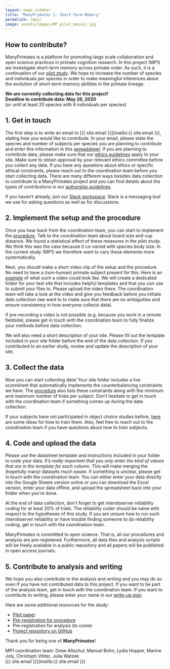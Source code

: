 ```yaml
---
layout: page_sidebar
title: "ManyPrimates 1: Short-Term Memory"
permalink: /mp1/
image: assets/images/MP pilot_mosaic.jpg
---
```


<!-- from google doc as of 5/20/19 5.51pm -->

## How to contribute?

ManyPrimates is a platform for promoting large scale collaboration and open science practices in primate cognition research. In this project (MP1) we investigate short-term memory across primate order. As such, it is a continuation of our [pilot study](/pilot "pilot study"). We hope to increase the number of species and individuals per species in order to make meaningful inferences about the evolution of short-term memory abilities in the primate lineage.

<div class="box">
    <p><strong>We are currently collecting data for this project!<br/>
    Deadline to contribute data: May 26, 2020</strong><br/>
    (or until at least 20 species with 8 individuals per species)</p>
</div>

## 1. Get in touch

The first step is to write an email to [{{ site.email }}](mailto:{{ site.email }}), stating how you would like to contribute. In your email, please state the species and number of subjects per species you are planning to contribute and enter this information in this [spreadsheet](https://docs.google.com/spreadsheets/d/1pbE9L5VervPXBS-pp7Ako9fNRw3FznKbL9xj0eP-v0Y/edit#gid=0). If you are planning to contribute data, please make sure that our [ethics guidelines](/ethics) apply to your site. Make sure to obtain approval by your relevant ethics committee before you collect any data. If you have any questions about ethics or specific ethical constraints, please reach out to the coordination team before you start collecting data. There are many different ways besides data collection to contribute to a ManyPrimates project and you can find details about the types of contributions in our [authorship guidelines](/authorship). 

If you haven’t already, join our [Slack workspace](https://join.slack.com/t/manyprimates/shared_invite/enQtNDM1MzE3MjM1OTExLTI1NjFmNWFkNThmOTdhZjFhZWQ2ZGY3ZmQ4ODE3OWYyZmZlMzIyNjliNDg2OWI4NzQwYzM3NDEwNzkyNTk1Yzg). Slack is a messaging tool we use for asking questions as well as for discussions. 

## 2. Implement the setup and the procedure

Once you hear back from the coordination team, you can start to implement the [procedure](https://docs.google.com/document/d/1NkWf4t6wvTH_ZbEQ6E0XJZLK7UNR-_rtjNvRROfbhkA/edit). Talk to the coordination team about board size and cup distance. We found a statistical effect of these measures in the pilot study. We think this was the case because it co-varied with species body size. In the current study (MP1) we therefore want to vary these elements more systematically. 

Next, you should make a short video clip of the setup and the procedure. No need to have a (non-human) primate subject present for this. Here is an [example](https://drive.google.com/open?id=1M1R5mOEUstVEAYTOrz0sDXAkQ-RpGn7T) of what such a video could look like. We will create a dedicated folder for your test site that includes helpful templates and that you can use to submit your files to. Please upload the video there. The coordination team will take a look at the video and give you feedback before you initiate data collection (we want to to make sure that there are no ambiguities and ensure consistency in how everyone collects data). 

If pre-recording a video is not possible (e.g. because you work in a remote fieldsite), please get in touch with the coordination team to fully finalize your methods before data collection.

We will also need a short description of your site. Please fill out the template included in your site folder before the end of the data collection. If you contributed to an earlier study, review and update the description of your site.

## 3. Collect the data 

Now you can start collecting data! Your site folder includes a live scoresheet that automatically implements the counterbalancing constraints we have. The [procedure](https://docs.google.com/document/d/1NkWf4t6wvTH_ZbEQ6E0XJZLK7UNR-_rtjNvRROfbhkA/edit) also lists these constraints along with the minimum and maximum number of trials per subject. Don’t hesitate to get in touch with the coordination team if something comes up during the data collection. 

If your subjects have not participated in object choice studies before, [here](https://docs.google.com/document/d/1wQiPVOhborAlrM6ucmO6W52EDIlR_kBideJ-uxBiGbU/edit) are some ideas for how to train them. Also, feel free to reach out to the coordination team if you have questions about how to train subjects. 

## 4. Code and upload the data 

Please use the datasheet template and instructions included in your folder to code your data. *It’s really important that you only enter the kind of values that are in the template for each column.* This will make merging the (hopefully many) datasets much easier. If something is unclear, please get in touch with the coordination team. You can either enter your data directly into the Google Sheets version online or you can download the Excel version, enter your data offline, and upload the spreadsheet back into your folder when you’re done. 

At the end of data collection, don’t forget to get interobserver reliability coding for at least 20% of trials. The reliability coder should be naive with respect to the hypotheses of this study. If you are unsure how to run such interobserver reliability or have trouble finding someone to do reliability coding, get in touch with the coordination team.

ManyPrimates is committed to open science. That is, all our procedures and analysis are pre-registered. Furthermore, all data files and analysis scripts will be freely available in a public repository and all papers will be published in open access journals. 

## 5. Contribute to analysis and writing

We hope you also contribute to the analysis and writing and you may do so even if you have not contributed data to this project. If you want to be part of the analysis team, get in touch with the coordination team. If you want to contribute to writing, please enter your name in our [write-up plan](https://docs.google.com/document/d/1x0FucBfr_BzTeYbEuPFHtsmTNlZRQGeFDJWkOxzlgPc/edit).

Here are some additional resources for the study: 

- [Pilot paper](https://psyarxiv.com/3xu7q/)
- [Pre-registration for procedure]()
- Pre-registration for analysis (to come)
- [Project repository on GitHub](https://github.com/ManyPrimates/mp1_short_term_memory)

Thank you for being one of **ManyPrimates**! 

MP1 coordination team: Drew Altschul, Manuel Bohn, Lydia Hopper, Marine Joly, Christoph Völter, Julia Watzek  
[{{ site.email }}](mailto:{{ site.email }})



